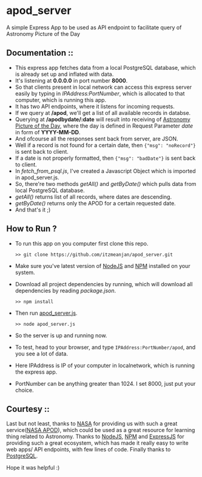 # apod_server
A simple Express App to be used as API endpoint to facilitate query of Astronomy Picture of the Day

## Documentation ::
  
  - This express app fetches data from a local PostgreSQL database, which is already set up and inflated with data.
  - It's listening at **0.0.0.0** in port number **8000**.
  - So that clients present in local network can access this express server easily by typing in *IPAddress:PortNumber*, which is allocated to that computer, which is running this app.
  - It has two API endpoints, where it listens for incoming requests.
  - If we query at **/apod**, we'll get a list of all available records in databse.
  - Querying at **/apodbydate/:date** will result into receiving of [Astronomy Picture of the Day](https://apod.nasa.gov/apod/), where the day is defined in Request Parameter *date* in form of **YYYY-MM-DD**.
  - And ofcourse all the responses sent back from server, are JSON.
  - Well if a record is not found for a certain date, then ```{"msg": "noRecord"}``` is sent back to client.
  - If a date is not properly formatted, then ```{"msg": "badDate"}``` is sent back to client.
  - In *fetch_from_psql.js*, I've created a Javascript Object which is imported in apod_server.js.
  - So, there're two methods *getAll()* and *getByDate()* which pulls data from local PostgreSQL database.
  - *getAll()* returns list of all records, where dates are descending.
  - *getByDate()* returns only the APOD for a certain requested date.
  - And that's it ;)
  
## How to Run ?

  - To run this app on you computer first clone this repo.
    
    ```>> git clone https://github.com/itzmeanjan/apod_server.git```
  
  - Make sure you've latest version of [NodeJS](https://nodejs.org/en/) and [NPM](https://www.npmjs.com/) installed on your system.
  - Download all project dependencies by running, which will download all dependencies by reading *package.json*.
    
    ```>> npm install```
    
  - Then run [apod_server.js](https://github.com/itzmeanjan/apod_server/blob/master/apod_server.js).
    
    ```>> node apod_server.js```
    
  - So the server is up and running now.
  
  - To test, head to your browser, and type ```IPAddress:PortNumber/apod```, and you see a lot of data.
  
  - Here IPAddress is IP of your computer in localnetwork, which is running the express app.
  
  - PortNumber can be anything greater than 1024. I set 8000, just put your choice.
  
  
## Courtesy ::
  Last but not least, thanks to [NASA](https://www.nasa.gov/) for providing us with such a great service([NASA APOD](https://apod.nasa.gov/apod/)), which could be used as a great resource for learning thing related to Astronomy. 
  Thanks to [NodeJS](https://nodejs.org/en/), [NPM](https://www.npmjs.com/) and [ExpressJS](http://expressjs.com/) for providing such a great ecosystem, which has made it really easy to write web apps/ API endpoints, with few lines of code.
  Finally thanks to [PostgreSQL](https://postgresql.org/).


Hope it was helpful :)
